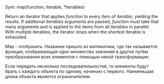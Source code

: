 Synt: map(function, iterable, \*iterables)

Return an iterator that applies _function_ to every item of _iterable_, yielding the results. If additional _iterables_ arguments are passed, _function_ must take that many arguments and is applied to the items from all iterables in parallel. With multiple iterables, the iterator stops when the shortest iterable is exhausted.

Map - отобразить. Название пришло из математики, где так называется  функция, отображающая одно множество значений в другое путём преобразования всех элементов с помощью некой трансформации.

Если передать несколько последовательностей, то элементы будут брать с каждого объекта по одному, начинаю с первого. Наименьшая длина объекта является ограничителем.